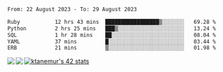 <!--START_SECTION:waka-->

```txt
From: 22 August 2023 - To: 29 August 2023

Ruby           12 hrs 43 mins  █████████████████▒░░░░░░░   69.28 %
Python         2 hrs 25 mins   ███▒░░░░░░░░░░░░░░░░░░░░░   13.24 %
SQL            1 hr 28 mins    ██░░░░░░░░░░░░░░░░░░░░░░░   08.04 %
YAML           37 mins         █░░░░░░░░░░░░░░░░░░░░░░░░   03.44 %
ERB            21 mins         ▒░░░░░░░░░░░░░░░░░░░░░░░░   01.98 %
```

<!--END_SECTION:waka-->
<a href="https://github.com/anuraghazra/github-readme-stats">
  <img align="left" src="https://github-readme-stats.vercel.app/api?username=Tanesan&count_private=true&show_icons=true" />
<img align="left" src="https://github-readme-stats.vercel.app/api/top-langs/?username=Tanesan" />
</a>

[![ktanemur's 42 stats](https://badge42.vercel.app/api/v2/cl1wslf6s002109l771rng2w8/stats?cursusId=21&coalitionId=62)](https://github.com/JaeSeoKim/badge42)
